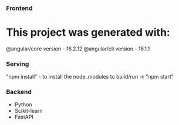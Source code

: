 ### Frontend
# This project was generated with:
@angular/core version - 16.2.12
@angular/cli version - 16.1.1


### Serving
"npm install" - to install the node_modules
to build/run -> "npm start"

### Backend
- Python
- Scikit-learn
- FastAPI
